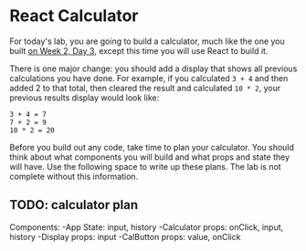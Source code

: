 # React Calculator

For today's lab, you are going to build a calculator, much like the one you built [on Week 2, Day 3](https://github.com/momentum-cohort-2018-07/lab-w2d3), except this time you will use React to build it.

There is one major change: you should add a display that shows all previous calculations you have done. For example, if you calculated `3 + 4` and then added 2 to that total, then cleared the result and calculated `10 * 2`, your previous results display would look like:

```
3 + 4 = 7
7 + 2 = 9
10 * 2 = 20
```

Before you build out any code, take time to plan your calculator. You should think about what components you will build and what props and state they will have. Use the following space to write up these plans. The lab is not complete without this information.

## TODO: calculator plan

Components: 
-App
  State: input, history
-Calculator
  props: onClick, input, history
-Display
  props: input
-CalButton
  props: value, onClick
